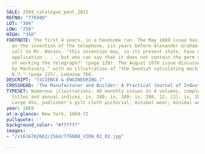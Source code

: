 ```yaml
---
SALE: 2564_catalogue_pent_2021
REFNO: "776988"
LOT: "304"
LOW: "250"
HIGH: "350"
FOOTNOTE: The first 4 years, in a handsome run. The May 1869 issue has a cover article
  on the invention of the telephone, six years before Alexander Graham Bell's famous
  call to Mr. Watson. "this invention may, in its present state, have no direct practical
  application . . . but who can say that it does not contain the germ of a new method
  of working the telegraph?" (page 129). The August 1870 issue discusses "Calculating
  by Machinery," with an illustration of "the Swedish calculating machine at Albany,
  N.Y." (page 225). Lomazow 768.
DESCRIPT: "(SCIENCE & ENGINEERING.)"
CROSSHEAD: 'The Manufacturer and Builder: A Practical Journal of Industrial Progress.'
TYPESET: Numerous illustrations. 48 monthly issues in 4 volumes, complete, with collective
  titles and annual indices. iv, 380; iv, 380; iv, 288, 12; [2], iv, 288, 8 pages.
  Large 4to, publisher's gilt cloth pictorial, minimal wear; minimal wear to contents.
year: 1869
at-a-glance: New York, 1869-72
pullquote: ''
background_color: "#ffffff"
images:
- "/v1616782662/2564/776988_VIEW_02_02.jpg"

---
```

